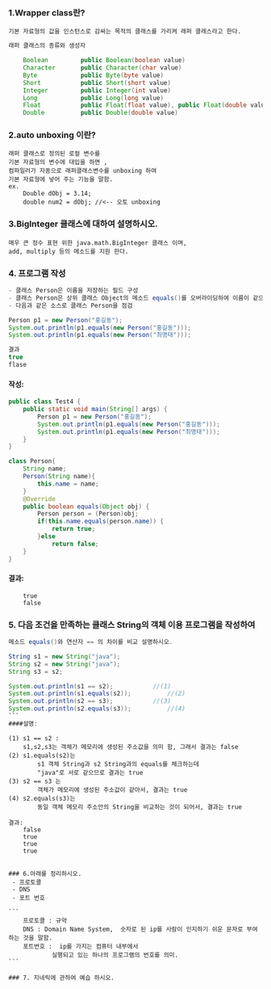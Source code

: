 ### 1.Wrapper class란?
	기본 자료형의 값을 인스턴스로 감싸는 목적의 클래스를 가리켜 래퍼 클래스라고 한다.
	
```java
래퍼 클래스의 종류와 생성자

	Boolean 		public Boolean(boolean value)
	Character 		public Character(char value)
	Byte 			public Byte(byte value)
	Short 			public Short(short value)
	Integer 		public Integer(int value)
	Long 			public Long(long value)
	Float 			public Float(float value), public Float(double value)
	Double 			public Double(double value)
```
	
### 2.auto unboxing 이란?
	래퍼 클래스로 정의된 로컬 변수를 
	기본 자료형의 변수에 대입을 하면 , 
	컴파일러가 자동으로 래퍼클래스변수를 unboxing 하여
	기본 자료형에 넣어 주는 기능을 말함.
	ex.
		Double dObj = 3.14;
		double num2 = dObj;	//<-- 오토 unboxing
		
### 3.BigInteger 클래스에 대하여 설명하시오. 
	매우 큰 정수 표현 위한 java.math.BigInteger 클래스 이며,
	add, multiply 등의 메소드를 지원 한다.
	
### 4. 프로그램 작성
```java
- 클래스 Person은 이름을 저장하는 필드 구성
- 클래스 Person은 상위 클래스 Object의 메소드 equals()를 오버라이딩하여 이름이 같으면 true를 반환하는 메소드 구현
- 다음과 같은 소스로 클래스 Person을 점검

Person p1 = new Person("홍길동");
System.out.println(p1.equals(new Person("홍길동")));
System.out.println(p1.equals(new Person("최명태")));

결과 
true
flase
```
#### 작성:
```java
public class Test4 {
	public static void main(String[] args) {
		Person p1 = new Person("홍길동");
		System.out.println(p1.equals(new Person("홍길동")));
		System.out.println(p1.equals(new Person("최명태")));
	}
}

class Person{
	String name;
	Person(String name){
		this.name = name;
	}
	@Override
	public boolean equals(Object obj) {
		Person person = (Person)obj;
		if(this.name.equals(person.name)) {
			return true;	
		}else
			return false;
	}
}
```
#### 결과:
```
	true
	false

```


### 5. 다음 조건을 만족하는 클래스 String의 객체 이용 프로그램을 작성하여 
~~~java
메소드 equals()와 연산자 == 의 차이를 비교 설명하시오.

String s1 = new String("java");
String s2 = new String("java");
String s3 = s2;

System.out.println(s1 == s2);			//(1)
System.out.println(s1.equals(s2));			//(2)
System.out.println(s2 == s3);			//(3)
System.out.println(s2.equals(s3));			//(4)
```
####설명:
~~~
	(1) s1 == s2 : 
		s1,s2,s3는 객체가 메모리에 생성된 주소값을 의미 함, 그래서 결과는 false
	(2) s1.equals(s2)는 
			s1 객체 String과 s2 String과의 equals를 체크하는데
			"java"로 서로 같으므로 결과는 true
	(3) s2 == s3 는
			객체가 메모리에 생성된 주소값이 같아서, 결과는 true
	(4) s2.equals(s3)는 
			동일 객체 메모리 주소안의 String을 비교하는 것이 되어서, 결과는 true
	
	결과: 
		false
		true
		true
		true
~~~

### 6.아래를 정리하시오.
 - 프로토콜
 - DNS
 - 포트 번호

```
	프로토콜 : 규약
	DNS : Domain Name System,  숫자로 된 ip를 사람이 인지하기 쉬운 문자로 부여하는 것을 말함.
	포트번호 :  ip를 가지는 컴퓨터 내부에서
			실행되고 있는 하나의 프로그램의 번호를 의미.
``` 

### 7. 지네릭에 관하여 예습 하시오.
